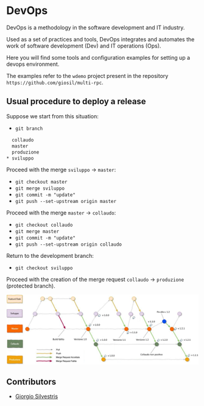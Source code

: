 # DevOps

DevOps is a methodology in the software development and IT industry. 

Used as a set of practices and tools, DevOps integrates and automates the work of software development (Dev) and IT operations (Ops).

Here you will find some tools and configuration examples for setting up a devops environment.

The examples refer to the `wdemo` project present in the repository `https://github.com/giosil/multi-rpc`.

## Usual procedure to deploy a release

Suppose we start from this situation:

- `git branch`

```
  collaudo
  master
  produzione
* sviluppo
```

Proceed with the merge `sviluppo` -> `master`:

- `git checkout master`
- `git merge sviluppo`
- `git commit -m "update"`
- `git push --set-upstream origin master`

Proceed with the merge `master` -> `collaudo`:

- `git checkout collaudo`
- `git merge master`
- `git commit -m "update"`
- `git push --set-upstream origin collaudo`

Return to the development branch:

- `git checkout sviluppo`

Proceed with the creation of the merge request `collaudo` -> `produzione` (protected branch).

![00](git_branches.png)

## Contributors

* [Giorgio Silvestris](https://github.com/giosil)